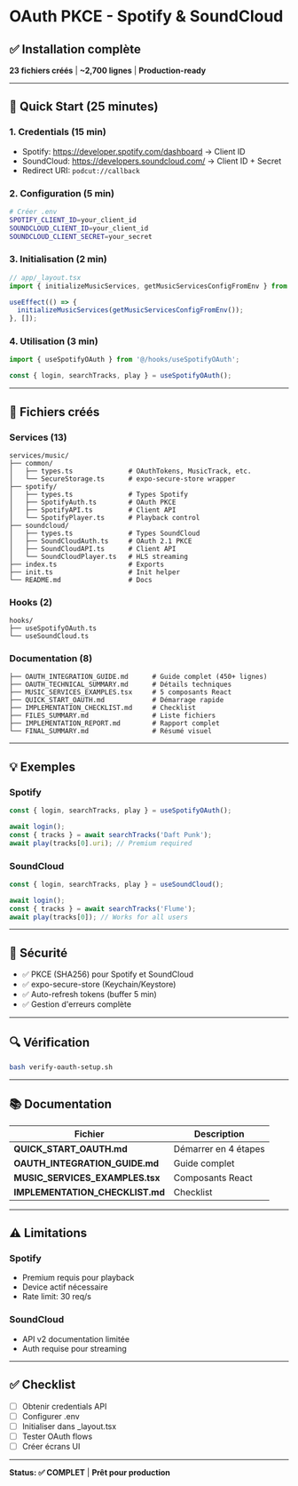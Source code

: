# OAuth PKCE - Spotify & SoundCloud

## ✅ Installation complète

**23 fichiers créés** | **~2,700 lignes** | **Production-ready**

---

## 🚀 Quick Start (25 minutes)

### 1. Credentials (15 min)
- Spotify: https://developer.spotify.com/dashboard → Client ID
- SoundCloud: https://developers.soundcloud.com/ → Client ID + Secret
- Redirect URI: `podcut://callback`

### 2. Configuration (5 min)
```bash
# Créer .env
SPOTIFY_CLIENT_ID=your_client_id
SOUNDCLOUD_CLIENT_ID=your_client_id
SOUNDCLOUD_CLIENT_SECRET=your_secret
```

### 3. Initialisation (2 min)
```typescript
// app/_layout.tsx
import { initializeMusicServices, getMusicServicesConfigFromEnv } from '@/services/music/init';

useEffect(() => {
  initializeMusicServices(getMusicServicesConfigFromEnv());
}, []);
```

### 4. Utilisation (3 min)
```typescript
import { useSpotifyOAuth } from '@/hooks/useSpotifyOAuth';

const { login, searchTracks, play } = useSpotifyOAuth();
```

---

## 📁 Fichiers créés

### Services (13)
```
services/music/
├── common/
│   ├── types.ts              # OAuthTokens, MusicTrack, etc.
│   └── SecureStorage.ts      # expo-secure-store wrapper
├── spotify/
│   ├── types.ts              # Types Spotify
│   ├── SpotifyAuth.ts        # OAuth PKCE
│   ├── SpotifyAPI.ts         # Client API
│   └── SpotifyPlayer.ts      # Playback control
├── soundcloud/
│   ├── types.ts              # Types SoundCloud
│   ├── SoundCloudAuth.ts     # OAuth 2.1 PKCE
│   ├── SoundCloudAPI.ts      # Client API
│   └── SoundCloudPlayer.ts   # HLS streaming
├── index.ts                  # Exports
├── init.ts                   # Init helper
└── README.md                 # Docs
```

### Hooks (2)
```
hooks/
├── useSpotifyOAuth.ts
└── useSoundCloud.ts
```

### Documentation (8)
```
├── OAUTH_INTEGRATION_GUIDE.md      # Guide complet (450+ lignes)
├── OAUTH_TECHNICAL_SUMMARY.md      # Détails techniques
├── MUSIC_SERVICES_EXAMPLES.tsx     # 5 composants React
├── QUICK_START_OAUTH.md            # Démarrage rapide
├── IMPLEMENTATION_CHECKLIST.md     # Checklist
├── FILES_SUMMARY.md                # Liste fichiers
├── IMPLEMENTATION_REPORT.md        # Rapport complet
└── FINAL_SUMMARY.md                # Résumé visuel
```

---

## 💡 Exemples

### Spotify
```typescript
const { login, searchTracks, play } = useSpotifyOAuth();

await login();
const { tracks } = await searchTracks('Daft Punk');
await play(tracks[0].uri); // Premium required
```

### SoundCloud
```typescript
const { login, searchTracks, play } = useSoundCloud();

await login();
const { tracks } = await searchTracks('Flume');
await play(tracks[0]); // Works for all users
```

---

## 🔐 Sécurité

- ✅ PKCE (SHA256) pour Spotify et SoundCloud
- ✅ expo-secure-store (Keychain/Keystore)
- ✅ Auto-refresh tokens (buffer 5 min)
- ✅ Gestion d'erreurs complète

---

## 🔍 Vérification

```bash
bash verify-oauth-setup.sh
```

---

## 📚 Documentation

| Fichier | Description |
|---------|-------------|
| **QUICK_START_OAUTH.md** | Démarrer en 4 étapes |
| **OAUTH_INTEGRATION_GUIDE.md** | Guide complet |
| **MUSIC_SERVICES_EXAMPLES.tsx** | Composants React |
| **IMPLEMENTATION_CHECKLIST.md** | Checklist |

---

## ⚠️ Limitations

### Spotify
- Premium requis pour playback
- Device actif nécessaire
- Rate limit: 30 req/s

### SoundCloud
- API v2 documentation limitée
- Auth requise pour streaming

---

## ✅ Checklist

- [ ] Obtenir credentials API
- [ ] Configurer .env
- [ ] Initialiser dans _layout.tsx
- [ ] Tester OAuth flows
- [ ] Créer écrans UI

---

**Status: ✅ COMPLET** | **Prêt pour production**
